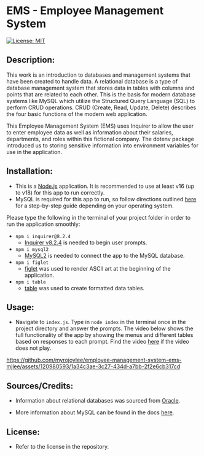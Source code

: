 # EMS - Employee Management System

[![License: MIT](https://img.shields.io/badge/License-MIT-yellow.svg)](https://opensource.org/licenses/MIT)

## Description:

This work is an introduction to databases and management systems that have been created to handle data. A relational database is a type of database management system that stores data in tables with columns and points that are related to each other. This is the basis for modern database systems like MySQL which utilize the Structured Query Language (SQL) to perform CRUD operations. CRUD (Create, Read, Update, Delete) describes the four basic functions of the modern web application.

This Employee Management System (EMS) uses Inquirer to allow the user to enter employee data as well as information about their salaries, departments, and roles within this fictional company. The dotenv package introduced us to storing sensitive information into environment variables for use in the application.

## Installation:

- This is a [Node.js](https://nodejs.org/en) application. It is recommended to use at least v16 (up to v18) for this app to run correctly.
- MySQL is required for this app to run, so follow directions outlined [here](https://coding-boot-camp.github.io/full-stack/mysql/mysql-installation-guide) for a step-by-step guide depending on your operating system.

Please type the following in the terminal of your project folder in order to run the application smoothly:

- `npm i inquirer@8.2.4`
  - [Inquirer v8.2.4](https://www.npmjs.com/package/inquirer) is needed to begin user prompts.
- `npm i mysql2`
  - [MySQL2](https://www.npmjs.com/package/mysql2) is needed to connect the app to the MySQL database.
- `npm i figlet`
  - [figlet](https://www.npmjs.com/package/figlet) was used to render ASCII art at the beginning of the application.
- `npm i table`
  - [table](https://www.npmjs.com/package/table) was used to create formatted data tables.

## Usage:

- Navigate to `index.js`. Type in `node index` in the terminal once in the project directory and answer the prompts. The video below shows the full functionality of the app by showing the menus and different tables based on responses to each prompt. Find the video [here](https://drive.google.com/file/d/1msmCTMjxuWFmIr7T_WULStI8PzuOV_dM/view?usp=sharing) if the video does not play.

https://github.com/myrojoylee/employee-management-system-ems-mjlee/assets/120980593/1a34c3ae-3c27-434d-a7bb-2f2e6cb317cd

## Sources/Credits:

- Information about relational databases was sourced from [Oracle](https://www.oracle.com/database/what-is-a-relational-database/#:~:text=A%20relational%20database%20is%20a,of%20representing%20data%20in%20tables.).

- More information about MySQL can be found in the docs [here](https://dev.mysql.com/doc/).

## License:

- Refer to the license in the repository.
